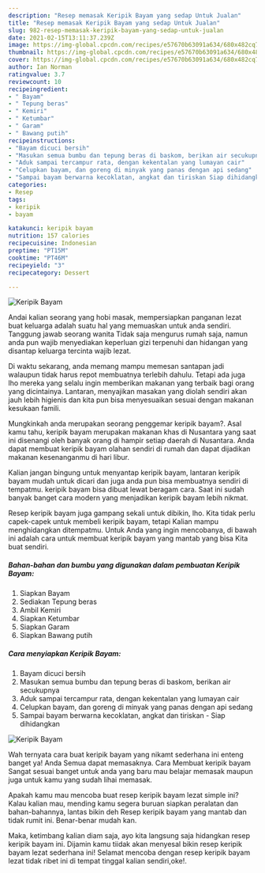 ```yaml
---
description: "Resep memasak Keripik Bayam yang sedap Untuk Jualan"
title: "Resep memasak Keripik Bayam yang sedap Untuk Jualan"
slug: 982-resep-memasak-keripik-bayam-yang-sedap-untuk-jualan
date: 2021-02-15T13:11:37.239Z
image: https://img-global.cpcdn.com/recipes/e57670b63091a634/680x482cq70/keripik-bayam-foto-resep-utama.jpg
thumbnail: https://img-global.cpcdn.com/recipes/e57670b63091a634/680x482cq70/keripik-bayam-foto-resep-utama.jpg
cover: https://img-global.cpcdn.com/recipes/e57670b63091a634/680x482cq70/keripik-bayam-foto-resep-utama.jpg
author: Ian Norman
ratingvalue: 3.7
reviewcount: 10
recipeingredient:
- " Bayam"
- " Tepung beras"
- " Kemiri"
- " Ketumbar"
- " Garam"
- " Bawang putih"
recipeinstructions:
- "Bayam dicuci bersih"
- "Masukan semua bumbu dan tepung beras di baskom, berikan air secukupnya"
- "Aduk sampai tercampur rata, dengan kekentalan yang lumayan cair"
- "Celupkan bayam, dan goreng di minyak yang panas dengan api sedang"
- "Sampai bayam berwarna kecoklatan, angkat dan tiriskan Siap dihidangkan"
categories:
- Resep
tags:
- keripik
- bayam

katakunci: keripik bayam 
nutrition: 157 calories
recipecuisine: Indonesian
preptime: "PT15M"
cooktime: "PT46M"
recipeyield: "3"
recipecategory: Dessert

---
```



![Keripik Bayam](https://img-global.cpcdn.com/recipes/e57670b63091a634/680x482cq70/keripik-bayam-foto-resep-utama.jpg)

Andai kalian seorang yang hobi masak, mempersiapkan panganan lezat buat keluarga adalah suatu hal yang memuaskan untuk anda sendiri. Tanggung jawab seorang  wanita Tidak saja mengurus rumah saja, namun anda pun wajib menyediakan keperluan gizi terpenuhi dan hidangan yang disantap keluarga tercinta wajib lezat.

Di waktu  sekarang, anda memang mampu memesan santapan jadi walaupun tidak harus repot membuatnya terlebih dahulu. Tetapi ada juga lho mereka yang selalu ingin memberikan makanan yang terbaik bagi orang yang dicintainya. Lantaran, menyajikan masakan yang diolah sendiri akan jauh lebih higienis dan kita pun bisa menyesuaikan sesuai dengan makanan kesukaan famili. 



Mungkinkah anda merupakan seorang penggemar keripik bayam?. Asal kamu tahu, keripik bayam merupakan makanan khas di Nusantara yang saat ini disenangi oleh banyak orang di hampir setiap daerah di Nusantara. Anda dapat membuat keripik bayam olahan sendiri di rumah dan dapat dijadikan makanan kesenanganmu di hari libur.

Kalian jangan bingung untuk menyantap keripik bayam, lantaran keripik bayam mudah untuk dicari dan juga anda pun bisa membuatnya sendiri di tempatmu. keripik bayam bisa dibuat lewat beragam cara. Saat ini sudah banyak banget cara modern yang menjadikan keripik bayam lebih nikmat.

Resep keripik bayam juga gampang sekali untuk dibikin, lho. Kita tidak perlu capek-capek untuk membeli keripik bayam, tetapi Kalian mampu menghidangkan ditempatmu. Untuk Anda yang ingin mencobanya, di bawah ini adalah cara untuk membuat keripik bayam yang mantab yang bisa Kita buat sendiri.

<!--inarticleads1-->

##### Bahan-bahan dan bumbu yang digunakan dalam pembuatan Keripik Bayam:

1. Siapkan  Bayam
1. Sediakan  Tepung beras
1. Ambil  Kemiri
1. Siapkan  Ketumbar
1. Siapkan  Garam
1. Siapkan  Bawang putih




<!--inarticleads2-->

##### Cara menyiapkan Keripik Bayam:

1. Bayam dicuci bersih
1. Masukan semua bumbu dan tepung beras di baskom, berikan air secukupnya
1. Aduk sampai tercampur rata, dengan kekentalan yang lumayan cair
1. Celupkan bayam, dan goreng di minyak yang panas dengan api sedang
1. Sampai bayam berwarna kecoklatan, angkat dan tiriskan - Siap dihidangkan
<img src="https://img-global.cpcdn.com/steps/1d71cc46ad7865f2/160x128cq70/keripik-bayam-langkah-memasak-5-foto.jpg" alt="Keripik Bayam">



Wah ternyata cara buat keripik bayam yang nikamt sederhana ini enteng banget ya! Anda Semua dapat memasaknya. Cara Membuat keripik bayam Sangat sesuai banget untuk anda yang baru mau belajar memasak maupun juga untuk kamu yang sudah lihai memasak.

Apakah kamu mau mencoba buat resep keripik bayam lezat simple ini? Kalau kalian mau, mending kamu segera buruan siapkan peralatan dan bahan-bahannya, lantas bikin deh Resep keripik bayam yang mantab dan tidak rumit ini. Benar-benar mudah kan. 

Maka, ketimbang kalian diam saja, ayo kita langsung saja hidangkan resep keripik bayam ini. Dijamin kamu tiidak akan menyesal bikin resep keripik bayam lezat sederhana ini! Selamat mencoba dengan resep keripik bayam lezat tidak ribet ini di tempat tinggal kalian sendiri,oke!.

